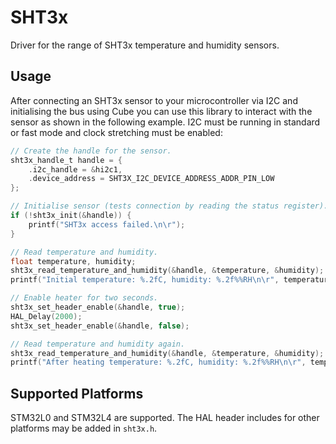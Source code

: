 # SHT3x
Driver for the range of SHT3x temperature and humidity sensors.

## Usage
After connecting an SHT3x sensor to your microcontroller via I2C and initialising the bus using Cube you can use this
library to interact with the sensor as shown in the following example. I2C must be running in standard or fast mode and
clock stretching must be enabled:
```c
// Create the handle for the sensor.
sht3x_handle_t handle = {
    .i2c_handle = &hi2c1,
    .device_address = SHT3X_I2C_DEVICE_ADDRESS_ADDR_PIN_LOW
};

// Initialise sensor (tests connection by reading the status register).
if (!sht3x_init(&handle)) {
    printf("SHT3x access failed.\n\r");
}

// Read temperature and humidity.
float temperature, humidity;
sht3x_read_temperature_and_humidity(&handle, &temperature, &humidity);
printf("Initial temperature: %.2fC, humidity: %.2f%%RH\n\r", temperature, humidity);

// Enable heater for two seconds.
sht3x_set_header_enable(&handle, true);
HAL_Delay(2000);
sht3x_set_header_enable(&handle, false);

// Read temperature and humidity again.
sht3x_read_temperature_and_humidity(&handle, &temperature, &humidity);
printf("After heating temperature: %.2fC, humidity: %.2f%%RH\n\r", temperature, humidity);
```

## Supported Platforms
STM32L0 and STM32L4 are supported. The HAL header includes for other platforms may be added in `sht3x.h`.
